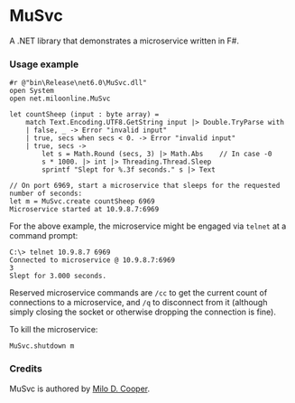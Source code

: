 # MuSvc
A .NET library that demonstrates a microservice written in F#.

### Usage example
```
#r @"bin\Release\net6.0\MuSvc.dll"
open System
open net.miloonline.MuSvc

let countSheep (input : byte array) =
    match Text.Encoding.UTF8.GetString input |> Double.TryParse with
    | false, _ -> Error "invalid input"
    | true, secs when secs < 0. -> Error "invalid input"
    | true, secs ->
        let s = Math.Round (secs, 3) |> Math.Abs    // In case -0
        s * 1000. |> int |> Threading.Thread.Sleep
        sprintf "Slept for %.3f seconds." s |> Text

// On port 6969, start a microservice that sleeps for the requested number of seconds:
let m = MuSvc.create countSheep 6969
Microservice started at 10.9.8.7:6969
```

For the above example, the microservice might be engaged via `telnet` at a command prompt:
```
C:\> telnet 10.9.8.7 6969
Connected to microservice @ 10.9.8.7:6969
3
Slept for 3.000 seconds.
```

Reserved microservice commands are `/cc` to get the current count of connections to a microservice, and `/q` to disconnect from it (although simply closing the socket or otherwise dropping the connection is fine).

To kill the microservice:
```
MuSvc.shutdown m
```

### Credits
MuSvc is authored by [Milo D. Cooper](https://www.miloonline.net).
